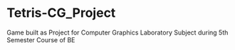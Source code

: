 # Tetris-CG_Project
Game built as Project for Computer Graphics Laboratory Subject during 5th Semester Course of BE
